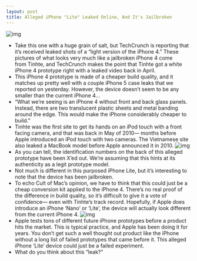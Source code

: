 ```yaml
---
layout: post
title: Alleged iPhone "Lite" Leaked Online, And It's Jailbroken
---
```

![img](http://media.idownloadblog.com/wp-content/uploads/2011/07/jailbroken-iPhone-lite-prototype.jpeg)
* Take this one with a huge grain of salt, but TechCrunch is reporting that it’s received leaked shots of a “light version of the iPhone 4.” These pictures of what looks very much like a jailbroken iPhone 4 come from Tinhte, and TechCrunch makes the point that Tinhte got a white iPhone 4 prototype right with a leaked video back in April.
* This iPhone 4 prototype is made of a cheaper build quality, and it matches up pretty well with a couple iPhone 5 case leaks that we reported on yesterday. However, the device doesn’t seem to be any smaller than the current iPhone 4…
* “What we’re seeing is an iPhone 4 without front and back glass panels. Instead, there are two translucent plastic sheets and metal banding around the edge. This would make the iPhone considerably cheaper to build.”
* Tinhte was the first site to get its hands on an iPod touch with a front facing camera, and that was back in May of 2010— months before Apple introduced an iPod touch with two cameras. The Vietnamese site also leaked a MacBook model before Apple announced it in 2010.
![img](http://media.idownloadblog.com/wp-content/uploads/2011/07/jailbroken-iPhone-lite-prototype-identification-e1311861087821.jpeg)
* As you can tell, the identification numbers on the back of this alleged prototype have been X’ed out. We’re assuming that this hints at its authenticity as a legit prototype model.
* Not much is different in this purposed iPhone Lite, but it’s interesting to note that the device has been jailbroken.
* To echo Cult of Mac’s opinion, we have to think that this could just be a cheap conversion kit applied to the iPhone 4. There’s no real proof of the difference in build quality, so it’s difficult to give it a vote of confidence— even with Tinhte’s track record. Hopefully, if Apple does introduce an iPhone ‘Nano’ or ‘Lite’, the device will actually look different from the current iPhone 4.
![img](http://media.idownloadblog.com/wp-content/uploads/2011/07/jailbroken-iPhone-lite-prototype-back.jpeg)
* Apple tests tons of different future iPhone prototypes before a product hits the market. This is typical practice, and Apple has been doing it for years. You don’t get such a well thought out product like the iPhone without a long list of failed prototypes that came before it. This alleged iPhone ‘Lite’ device could just be a failed experiment.
* What do you think about this “leak?”

